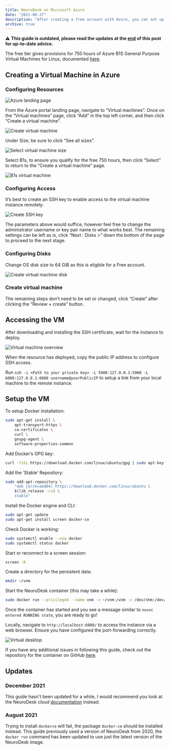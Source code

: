 ```yaml
---
title: NeuroDesk on Microsoft Azure
date: "2021-08-27"
description: "After creating a free account with Azure, you can set up a Linux Virtual Machine to run an instance of NeuroDesk."
archive: true
---
```


⚠️ **This guide is outdated, please read the updates at the [end](#updates) of this post for up-to-date advice.**

The free tier gives provisions for 750 hours of Azure B1S General Purpose Virtual Machines for Linux, documented [here](https://azure.microsoft.com/en-in/free/free-account-faq/).

## Creating a Virtual Machine in Azure

### Configuring Resources

![Azure landing page](./azure_landing_page.png)

From the Azure portal landing page, navigate to “Virtual machines”. Once on the “Virtual machines” page, click “Add” in the top left corner, and then click “Create a virtual machine”.

![Create virtual machine](./create_virtual_machine.png)

Under Size, be sure to click “See all sizes”.

![Select virtual machine size](./virual_machine_size.png)

Select B1s, to ensure you qualify for the free 750 hours, then click “Select” to return to the “Create a virtual machine” page.

![B1s virtual machine](./b1s_size.png)

### Configuring Access

It’s best to create an SSH key to enable access to the virtual machine instance remotely.

![Create SSH key](./create_ssh_key.png)

The parameters above would suffice, however feel free to change the administrator username or key pair name to what works best. The remaining settings can be left as is, click “Next : Disks >” down the bottom of the page to proceed to the next stage.

### Configuring Disks

Change OS disk size to 64 GiB as this is eligible for a Free account.

![Create virtual machine disk](./create_virtual_machine_disk.png)

### Create virtual machine

The remaining steps don’t need to be set or changed, click “Create” after clicking the “Review + create” button.

## Accessing the VM

After downloading and installing the SSH certificate, wait for the instance to deploy.

![Virtual machine overview](./virtual_machine_overview.png)

When the resource has deployed, copy the public IP address to configure SSH access.

Run `ssh -i <Path to your private key> -L 5900:127.0.0.1:5900 -L 6080:127.0.0.1:6080 username@yourPublicIP` to setup a link from your local machine to the remote instance.

## Setup the VM

To setup Docker installation:

```Bash
sudo apt-get install \
    apt-transport-https \
    ca-certificates \
    curl \
    gnupg-agent \
    software-properties-common
```

Add Docker’s GPG key:

```Bash
curl -fsSL https://download.docker.com/linux/ubuntu/gpg | sudo apt-key add -
```

Add the ‘Stable’ Repository:

```Bash
sudo add-apt-repository \
    "deb [arch=amd64] https://download.docker.com/linux/ubuntu \
    $(lsb_release -cs) \
    stable"
```

Install the Docker engine and CLI:

```Bash
sudo apt-get update
sudo apt-get install screen docker-ce
```

Check Docker is working:

```Bash
sudo systemctl enable --now docker
sudo systemctl status docker
```

Start or reconnect to a screen session:

```Bash
screen -R
```

Create a directory for the persistent data:

```Bash
mkdir ~/vnm
```

Start the NeuroDesk container (this may take a while):

```Bash
sudo docker run --privileged --name vnm -v ~/vnm:/vnm -v /dev/shm:/dev/shm -e USER=neuro -p 6080:80 vnmd/vnm:20210708
```

Once the container has started and you see a message similar to `novnc entered RUNNING state`, you are ready to go!

Locally, navigate to `http://localhost:6080/` to access the instance via a web browser. Ensure you have configured the port-forwarding correctly.

![Virtual desktop](./virtual_desktop.png)

If you have any additional issues in following this guide, check out the repository for the container on GitHub [here](https://github.com/NeuroDesk/vnm/).

## Updates

### December 2021

This guide hasn't been updated for a while, I would recommend you look at the NeuroDesk cloud [documentation](https://neurodesk.github.io/docs/neurodesktop/getting-started/cloud/) instead.

### August 2021

Trying to install `dockerce` will fail, the package `docker-ce` should be installed instead. This guide previously used a version of NeuroDesk from 2020, the `docker run` command has been updated to use just the latest version of the NeuroDesk image.
